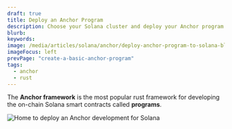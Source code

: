 ```yaml
---
draft: true
title: Deploy an Anchor Program
description: Choose your Solana cluster and deploy your Anchor program to the blockchain
blurb:
keywords:
image: /media/articles/solana/anchor/deploy-anchor-program-to-solana-blockchain.png
imageFocus: left
prevPage: "create-a-basic-anchor-program"
tags:
  - anchor
  - rust
---
```


The **Anchor framework** is the most popular rust framework for developing the on-chain Solana smart contracts called **programs**.

![Home to deploy an Anchor development for Solana](/media/articles/solana/anchor/deploy-anchor-program-to-solana-blockchain.png)
